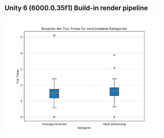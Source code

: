 ## Unity 6 (6000.0.35f1) Build-in render pipeline

![benchmark - the message income and mesh processing is even](docs/2025_02_01_23_02.png)